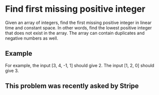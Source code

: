 # Find first missing positive integer
Given an array of integers, find the first missing positive integer in linear time and constant space. In other words, find the lowest positive integer that does not exist in the array. The array can contain duplicates and negative numbers as well.

## Example
For example, the input [3, 4, -1, 1] should give 2. The input [1, 2, 0] should give 3.

## This problem was recently asked by Stripe